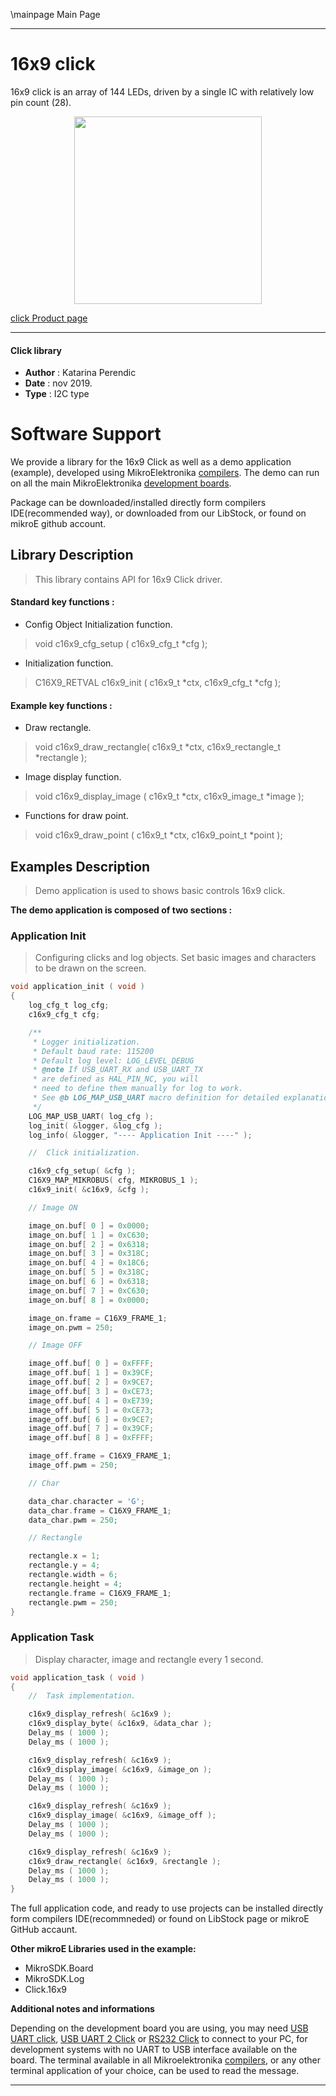 \mainpage Main Page
 
 

---
# 16x9 click

16x9 click is an array of 144 LEDs, driven by a single IC with relatively low pin count (28).

<p align="center">
  <img src="https://download.mikroe.com/images/click_for_ide/16x9g_click.png" height=300px>
</p>

[click Product page](https://www.mikroe.com/16x9-g-click)

---

#### Click library 

- **Author**        : Katarina Perendic
- **Date**          : nov 2019.
- **Type**          : I2C type


# Software Support

We provide a library for the 16x9 Click 
as well as a demo application (example), developed using MikroElektronika 
[compilers](https://shop.mikroe.com/compilers). 
The demo can run on all the main MikroElektronika [development boards](https://shop.mikroe.com/development-boards).

Package can be downloaded/installed directly form compilers IDE(recommended way), or downloaded from our LibStock, or found on mikroE github account. 

## Library Description

> This library contains API for 16x9 Click driver.

#### Standard key functions :

- Config Object Initialization function.
> void c16x9_cfg_setup ( c16x9_cfg_t *cfg ); 
 
- Initialization function.
> C16X9_RETVAL c16x9_init ( c16x9_t *ctx, c16x9_cfg_t *cfg );


#### Example key functions :

- Draw rectangle.
> void c16x9_draw_rectangle( c16x9_t *ctx,  c16x9_rectangle_t *rectangle );
 
- Image display function.
> void c16x9_display_image ( c16x9_t *ctx, c16x9_image_t *image );

- Functions for draw point.
> void c16x9_draw_point ( c16x9_t *ctx, c16x9_point_t *point );

## Examples Description

> Demo application is used to shows basic controls 16x9 click.

**The demo application is composed of two sections :**

### Application Init 

> Configuring clicks and log objects.
> Set basic images and characters to be drawn on the screen.

```c
void application_init ( void )
{
    log_cfg_t log_cfg;
    c16x9_cfg_t cfg;

    /** 
     * Logger initialization.
     * Default baud rate: 115200
     * Default log level: LOG_LEVEL_DEBUG
     * @note If USB_UART_RX and USB_UART_TX 
     * are defined as HAL_PIN_NC, you will 
     * need to define them manually for log to work. 
     * See @b LOG_MAP_USB_UART macro definition for detailed explanation.
     */
    LOG_MAP_USB_UART( log_cfg );
    log_init( &logger, &log_cfg );
    log_info( &logger, "---- Application Init ----" );

    //  Click initialization.

    c16x9_cfg_setup( &cfg );
    C16X9_MAP_MIKROBUS( cfg, MIKROBUS_1 );
    c16x9_init( &c16x9, &cfg );

    // Image ON

    image_on.buf[ 0 ] = 0x0000;
    image_on.buf[ 1 ] = 0xC630;
    image_on.buf[ 2 ] = 0x6318;
    image_on.buf[ 3 ] = 0x318C;
    image_on.buf[ 4 ] = 0x18C6;
    image_on.buf[ 5 ] = 0x318C;
    image_on.buf[ 6 ] = 0x6318;
    image_on.buf[ 7 ] = 0xC630;
    image_on.buf[ 8 ] = 0x0000;

    image_on.frame = C16X9_FRAME_1;
    image_on.pwm = 250;

    // Image OFF

    image_off.buf[ 0 ] = 0xFFFF;
    image_off.buf[ 1 ] = 0x39CF;
    image_off.buf[ 2 ] = 0x9CE7;
    image_off.buf[ 3 ] = 0xCE73;
    image_off.buf[ 4 ] = 0xE739;
    image_off.buf[ 5 ] = 0xCE73;
    image_off.buf[ 6 ] = 0x9CE7;
    image_off.buf[ 7 ] = 0x39CF;
    image_off.buf[ 8 ] = 0xFFFF;

    image_off.frame = C16X9_FRAME_1;
    image_off.pwm = 250;

    // Char

    data_char.character = 'G';
    data_char.frame = C16X9_FRAME_1;
    data_char.pwm = 250;

    // Rectangle

    rectangle.x = 1;
    rectangle.y = 4;
    rectangle.width = 6;
    rectangle.height = 4;
    rectangle.frame = C16X9_FRAME_1;
    rectangle.pwm = 250;
}
```

### Application Task

> Display character, image and rectangle every 1 second.

```c
void application_task ( void )
{
    //  Task implementation.

    c16x9_display_refresh( &c16x9 );
    c16x9_display_byte( &c16x9, &data_char );
    Delay_ms ( 1000 );
    Delay_ms ( 1000 );

    c16x9_display_refresh( &c16x9 );
    c16x9_display_image( &c16x9, &image_on );
    Delay_ms ( 1000 );
    Delay_ms ( 1000 );

    c16x9_display_refresh( &c16x9 );
    c16x9_display_image( &c16x9, &image_off );
    Delay_ms ( 1000 );
    Delay_ms ( 1000 );

    c16x9_display_refresh( &c16x9 );
    c16x9_draw_rectangle( &c16x9, &rectangle );
    Delay_ms ( 1000 );
    Delay_ms ( 1000 );
}
```

The full application code, and ready to use projects can be  installed directly form compilers IDE(recommneded) or found on LibStock page or mikroE GitHub accaunt.

**Other mikroE Libraries used in the example:** 

- MikroSDK.Board
- MikroSDK.Log
- Click.16x9

**Additional notes and informations**

Depending on the development board you are using, you may need 
[USB UART click](https://shop.mikroe.com/usb-uart-click), 
[USB UART 2 Click](https://shop.mikroe.com/usb-uart-2-click) or 
[RS232 Click](https://shop.mikroe.com/rs232-click) to connect to your PC, for 
development systems with no UART to USB interface available on the board. The 
terminal available in all Mikroelektronika 
[compilers](https://shop.mikroe.com/compilers), or any other terminal application 
of your choice, can be used to read the message.



---


